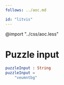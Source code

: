 ```yaml
---
follows: ../aoc.md

id: "litvis"
---
```


@import "../css/aoc.less"

# Puzzle input

```elm {l=hidden r}
puzzleInput : String
puzzleInput =
    "veumntbg"
```
